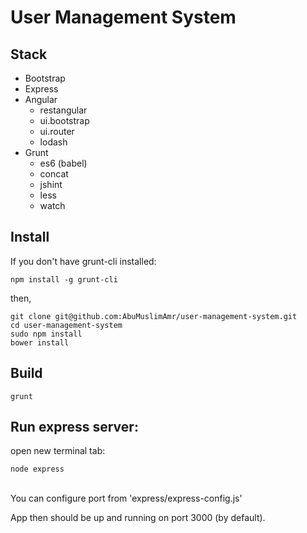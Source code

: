 # User Management System

## Stack
- Bootstrap
- Express
- Angular
  - restangular
  - ui.bootstrap
  - ui.router
  - lodash
- Grunt
  - es6 (babel)
  - concat
  - jshint
  - less
  - watch

## Install
If you don't have grunt-cli installed:<br>
```
npm install -g grunt-cli
```

then,

```
git clone git@github.com:AbuMuslimAmr/user-management-system.git
cd user-management-system
sudo npm install
bower install
```

## Build
```
grunt
```

## Run express server:
open new terminal tab:<br>
```
node express
```
<br>
You can configure port from 'express/express-config.js'

App then should be up and running on port 3000 (by default).
